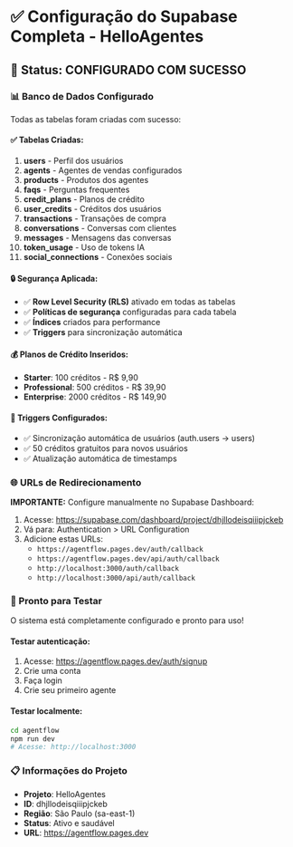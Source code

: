 # ✅ Configuração do Supabase Completa - HelloAgentes

## 🎯 Status: CONFIGURADO COM SUCESSO

### 📊 Banco de Dados Configurado
Todas as tabelas foram criadas com sucesso:

#### ✅ Tabelas Criadas:
1. **users** - Perfil dos usuários
2. **agents** - Agentes de vendas configurados
3. **products** - Produtos dos agentes
4. **faqs** - Perguntas frequentes
5. **credit_plans** - Planos de crédito
6. **user_credits** - Créditos dos usuários
7. **transactions** - Transações de compra
8. **conversations** - Conversas com clientes
9. **messages** - Mensagens das conversas
10. **token_usage** - Uso de tokens IA
11. **social_connections** - Conexões sociais

#### 🔒 Segurança Aplicada:
- ✅ **Row Level Security (RLS)** ativado em todas as tabelas
- ✅ **Políticas de segurança** configuradas para cada tabela
- ✅ **Índices** criados para performance
- ✅ **Triggers** para sincronização automática

#### 💰 Planos de Crédito Inseridos:
- **Starter**: 100 créditos - R$ 9,90
- **Professional**: 500 créditos - R$ 39,90
- **Enterprise**: 2000 créditos - R$ 149,90

#### 🔄 Triggers Configurados:
- ✅ Sincronização automática de usuários (auth.users → users)
- ✅ 50 créditos gratuitos para novos usuários
- ✅ Atualização automática de timestamps

### 🌐 URLs de Redirecionamento
**IMPORTANTE:** Configure manualmente no Supabase Dashboard:
1. Acesse: https://supabase.com/dashboard/project/dhjllodeisqiiipjckeb
2. Vá para: Authentication > URL Configuration
3. Adicione estas URLs:
   - `https://agentflow.pages.dev/auth/callback`
   - `https://agentflow.pages.dev/api/auth/callback`
   - `http://localhost:3000/auth/callback`
   - `http://localhost:3000/api/auth/callback`

### 🚀 Pronto para Testar
O sistema está completamente configurado e pronto para uso!

#### Testar autenticação:
1. Acesse: https://agentflow.pages.dev/auth/signup
2. Crie uma conta
3. Faça login
4. Crie seu primeiro agente

#### Testar localmente:
```bash
cd agentflow
npm run dev
# Acesse: http://localhost:3000
```

### 📋 Informações do Projeto
- **Projeto**: HelloAgentes
- **ID**: dhjllodeisqiiipjckeb
- **Região**: São Paulo (sa-east-1)
- **Status**: Ativo e saudável
- **URL**: https://agentflow.pages.dev
